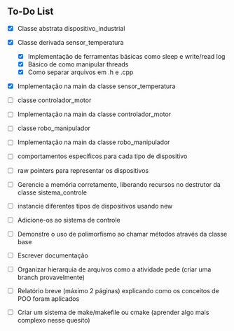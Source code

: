 ## To-Do List
- [x] Classe abstrata dispositivo_industrial
- [x] Classe derivada sensor_temperatura
    - [x] Implementação de ferramentas básicas como sleep e write/read log
    - [x] Básico de como manipular threads
    - [x] Como separar arquivos em .h e .cpp
- [x] Implementação na main da classe sensor_temperatura
- [ ] classe controlador_motor
- [ ] Implementação na main da classe controlador_motor
- [ ] classe robo_manipulador
- [ ] Implementação na main da classe robo_manipulador
- [ ] comportamentos específicos para cada tipo de dispositivo
- [ ] raw pointers para representar os dispositivos
- [ ] Gerencie a memória corretamente, liberando recursos no destrutor da classe sistema_controle
- [ ] instancie diferentes tipos de dispositivos usando new
- [ ] Adicione-os ao sistema de controle
- [ ] Demonstre o uso de polimorfismo ao chamar métodos através da classe base
- [ ] Escrever documentação
- [ ] Organizar hierarquia de arquivos como a atividade pede (criar uma branch provavelmente)
- [ ] Relatório breve (máximo 2 páginas) explicando como os conceitos de POO foram aplicados
- [ ] Criar um sistema de make/makefile ou cmake (aprender algo mais complexo nesse quesito)




